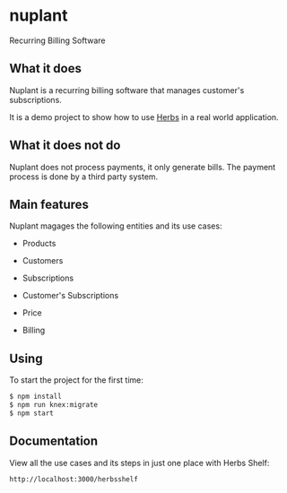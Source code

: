 # nuplant

Recurring Billing Software

## What it does

Nuplant is a recurring billing software that manages customer's subscriptions.

It is a demo project to show how to use [Herbs](https://herbsjs.org) in a real world application.

## What it does not do

Nuplant does not process payments, it only generate bills. The payment process is done by a third party system.

## Main features

Nuplant magages the following entities and its use cases:

- Products 

- Customers 

- Subscriptions 

- Customer's Subscriptions 

- Price 

- Billing 

## Using

To start the project for the first time:

```bash
$ npm install
$ npm run knex:migrate 
$ npm start
```

## Documentation

View all the use cases and its steps in just one place with Herbs Shelf:

```
http://localhost:3000/herbsshelf
```